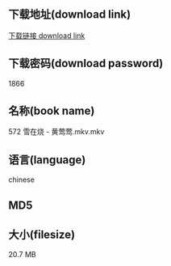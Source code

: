 ## 下载地址(download link)
[下载链接 download link](https://tutu365.netlify.app/?s=572+%E9%9B%AA%E5%9C%A8%E7%83%A7+-+%E9%BB%84%E8%8E%BA%E8%8E%BA.mkv)

## 下载密码(download password)
1866

## 名称(book name)
572 雪在烧 - 黄莺莺.mkv.mkv

## 语言(language)
chinese

## MD5


## 大小(filesize)
20.7 MB
